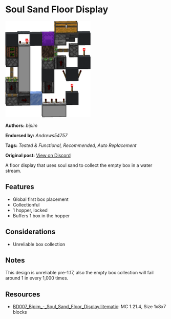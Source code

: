 # Soul Sand Floor Display
<img alt="Bipim_-_Soul_Sand_Floor_Display.png" src="images/Bipim_-_Soul_Sand_Floor_Display.png?raw=1" height="300px">

**Authors:** *bipim*

**Endorsed by:** *Andrews54757*

**Tags:** *Tested & Functional, Recommended, Auto Replacement*

**Original post:** [View on Discord](https://discord.com/channels/1375556143186837695/1388317306450477066)

A floor display that uses soul sand to collect the empty box in a water stream.

## Features
- Global first box placement
- Collectionful
- 1 hopper, locked
- Buffers 1 box in the hopper

## Considerations
- Unreliable box collection

## Notes
This design is unreliable pre-1.17, also the empty box collection will fail around 1 in every 1,000 times.

## Resources
- [BD007_Bipim_-_Soul_Sand_Floor_Display.litematic](attachments/BD007_Bipim_-_Soul_Sand_Floor_Display.litematic): MC 1.21.4, Size 1x8x7 blocks
